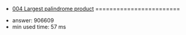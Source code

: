 + [004 Largest palindrome product](http://projecteuler.net/problem=4)
========================

- answer: 906609 
- min used time: 57 ms

